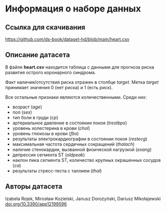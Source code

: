 # Информация о наборе данных
## Ссылка для скачивания
https://github.com/ds-book/dataset-hd/blob/main/heart.csv

## Описание датасета
В файле **heart.csv** находится таблица с данными для прогноза риска развития острого коронарного синдрома. 

Факт наличия/отсутствия риска отражен в столбце *target*. Метка *target* принимает значения 0 (нет риска) и 1 (есть риск). 

Все остальные признаки являются количественными. Среди них: 
- возраст (*age*)
- пол (*sex*)
- тип боли в груди (*cp*)
- артериальное давление в состоянии покоя (*trestbps*)
- уровень холестерина в крови (*chol*)
- уровень глюкозы в крови (*fbs*)
- результаты электрокардиографии в состоянии покоя (*restecg*)
- максимальная частота сердечных сокращений (*thalach*)
- наличие стенокардии, вызванной физической нагрузкой (*exang*)
- депрессия сегмента ST (*oldpeak*)
- наклон пика сегмента ST, количество крупных окрашенных сосудов (*ca*)
- результаты стресс-теста с таллием (*thal*)

## Авторы датасета
Izabela Rojek, Mirosław Kozielski, Janusz Dorożyński, Dariusz Mikołajewski
[doi.org/10.3390/app12199596](https://doi.org/10.3390/app12199596)
